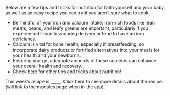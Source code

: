 Below are a few tips and tricks for nutrition for both yourself and your baby, as well as an easy recipe you can try if you aren’t sure what to cook.
- Be mindful of your iron and calcium intake. Iron-rich foods like lean meats, beans, and leafy greens are important, particularly if you experienced blood loss during delivery or tend to have an iron deficiency.
- Calcium is vital for bone health, especially if breastfeeding, so incorporate dairy products or fortified alternatives into your meals for your health and your newborn’s.
- Ensuring you get adequate amounts of these nutrients can enhance your overall health and recovery.
- Check [here](https://www.nebraskamed.com/womens-health/pregnancy-birth/postnatal-vitamins-and-postpartum-nutrition-6-tips-for-breastfeeding-moms) for other tips and tricks about nutrition!

This week’s recipe is _____. Click here to see more details about the recipe. (will link to the modules page when in the app).
